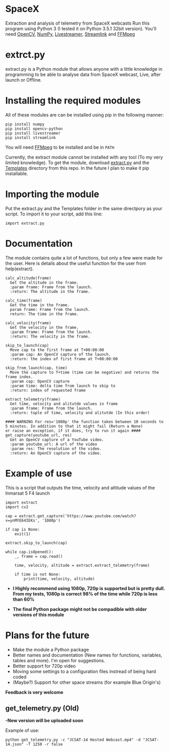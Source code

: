 # SpaceX
Extraction and analysis of telemetry from SpaceX webcasts
Run this program using Python 3 (I tested it on Python 3.5.1 32bit version). You'll need [OpenCV](http://opencv.org/), [NumPy](http://www.numpy.org/), [Livestreamer](http://docs.livestreamer.io/), [Streamlink](https://streamlink.github.io/) and [FFMpeg](https://ffmpeg.org/)


extrct.py
=========
extract.py is a Python module that allows anyone with a little knowledge in programming to be able to analyse data from SpaceX webcast, Live, after launch or Offline.

Installing the required modules
===============================

All of these modules are can be installed using pip in the following manner:
```
pip install numpy
pip install opencv-python
pip install livestreamer
pip install streamlink
```

You will need [FFMpeg](https://ffmpeg.org/) to be installed and be in ```PATH```

Currently, the extract module cannot be installed with any tool (To my very limited knowledge).
To get the module, download [extract.py](https://github.com/shahar603/SpaceX/blob/master/extract.py) and the [Templates](https://github.com/shahar603/SpaceX/tree/master/Templates) directory from this repo. In the future I plan to make it pip installable.



Importing the module
===============================
Put the extract.py and the Templates folder in the same directpory as your script.
To import it to your script, add this line:
```
import extract.py
```


Documentation
===============================
The module contains quite a lot of functions, but only a few were made for the user.
Here is details about the useful function for the user from help(extract).

```
calc_altitude(frame)
  Get the altitude in the frame.
  :param frame: Frame from the launch.
  :return: The altitude in the frame.

calc_time(frame)
  Get the time in the frame.
  param frame: Frame from the launch.
  return: The time in the frame.

calc_velocity(frame)
  Get the velocity in the frame.
  :param frame: Frame from the launch.
  :return: The velocity in the frame.
        
skip_to_launch(cap) 
  Move cap to the first frame at T+00:00:00
  :param cap: An OpenCV capture of the launch.
  :return: the index of first frame at T+00:00:00
  
skip_from_launch(cap, time)
  Move the capture to T+time (time can be negative) and returns the frame index.
  :param cap: OpenCV capture
  :param time: delta time from launch to skip to
  :return: index of requested frame
  
extract_telemetry(frame)
  Get time, velocity and alitutde values in frame
  :param frame: Frame from the launch.
  :return: tuple of time, velocity and alitutde (In this order)
  
#### WARNING For res='1080p' the function takes between 10 seconds to 5 minutes. In addition to that it might fail (Return a None)
or raise an exception, if it does, try to run it again ####
get_capture(youtube_url, res)
  Get an OpenCV capture of a YouTube video.
  :param youtube_url: A url of the video
  :param res: The resolution of the video.
  :return: An OpenCV capture of the video.
```


Example of use
==============
This is a script that outputs the time, velocity and altitude values of the Inmarsat 5 F4 launch
```
import extract
import cv2

cap = extract.get_capture('https://www.youtube.com/watch?v=ynMYE64IEKs', '1080p')

if cap is None:
    exit(1)

extract.skip_to_launch(cap)

while cap.isOpened():
    _, frame = cap.read()

    time, velocity, altitude = extract.extract_telemetry(frame)

    if time is not None:
        print(time, velocity, altitude)
```


- **I Highly recommend using 1080p, 720p is supported but is pretty dull. From my tests, 1080p is correct 98% of the time while 720p is less than 60%**

- **The final Python package might not be compadible with older versions of this module**




Plans for the future
====================

* Make the module a Python package
* Better names and documentation (New names for functions, variables, tables and more). I'm open for suggestions.
* Better support for 720p video
* Moving some settings to a configuration files instread of being hard coded
* (Maybe?) Support for other space streams (for example Blue Origin's)

**Feedback is very welcome**


get_telemetry.py (Old)
----------
**-New version will be uploaded soon**

Example of use:
```
python get_telemetry.py -c "JCSAT-14 Hosted Webcast.mp4" -d "JCSAT-14.json" -T 1250 -r false
```
